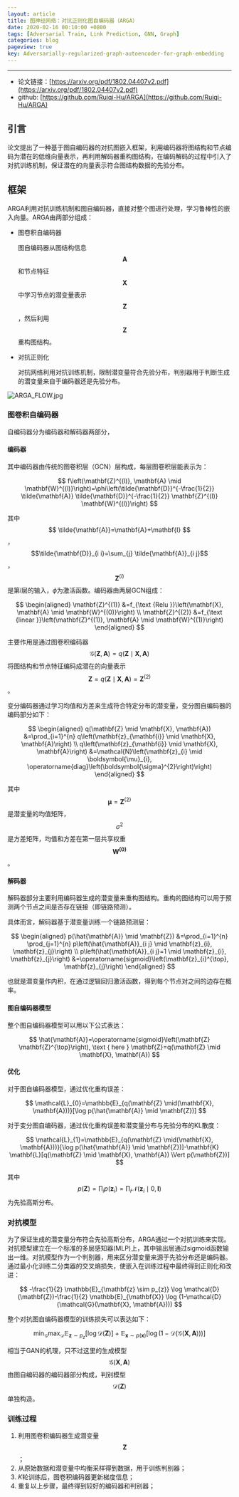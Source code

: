 ```yaml
---
layout: article
title: 图神经网络：对抗正则化图自编码器（ARGA）
date: 2020-02-16 00:10:00 +0800
tags: [Adversarial Train, Link Prediction, GNN, Graph]
categories: blog
pageview: true
key: Adversarially-regularized-graph-autoencoder-for-graph-embedding
---
```


------

- 论文链接：[https://arxiv.org/pdf/1802.04407v2.pdf](https://arxiv.org/pdf/1802.04407v2.pdf)
- github: [https://github.com/Ruiqi-Hu/ARGA](https://github.com/Ruiqi-Hu/ARGA)



## 引言

论文提出了一种基于图自编码器的对抗图嵌入框架，利用编码器将图结构和节点编码为潜在的低维向量表示，再利用解码器重构图结构，在编码解码的过程中引入了对抗训练机制，保证潜在的向量表示符合图结构数据的先验分布。

## 框架

ARGA利用对抗训练机制和图自编码器，直接对整个图进行处理，学习鲁棒性的嵌入向量。ARGA由两部分组成：

- 图卷积自编码器

  图自编码器从图结构信息$$\mathbf{A}$$和节点特征$$\mathbf{X}$$中学习节点的潜变量表示$$\mathbf{Z}$$，然后利用$$\mathbf{Z}$$重构图结构。

- 对抗正则化

  对抗网络利用对抗训练机制，限制潜变量符合先验分布，判别器用于判断生成的潜变量来自于编码器还是先验分布。

![ARGA_FLOW.jpg](http://ww1.sinaimg.cn/large/005NduT8ly1gbzfdyznauj31lf0n9acy.jpg)



### 图卷积自编码器

自编码器分为编码器和解码器两部分，

#### 编码器

其中编码器由传统的图卷积层（GCN）层构成，每层图卷积层能表示为：


$$
f\left(\mathbf{Z}^{(l)}, \mathbf{A} \mid \mathbf{W}^{(l)}\right)=\phi\left(\tilde{\mathbf{D}}^{-\frac{1}{2}} \tilde{\mathbf{A}} \tilde{\mathbf{D}}^{-\frac{1}{2}} \mathbf{Z}^{(l)} \mathbf{W}^{(l)}\right)
$$


其中$$
\tilde{\mathbf{A}}=\mathbf{A}+\mathbf{I}
$$，$$\tilde{\mathbf{D}}_{i i}=\sum_{j} \tilde{\mathbf{A}}_{i j}$$，$$\mathbf{Z}^{(l)}$$是第$l$层的输入，$\phi$为激活函数。编码器由两层GCN组成：


$$
\begin{aligned}
\mathbf{Z}^{(1)} &=f_{\text {Relu }}\left(\mathbf{X}, \mathbf{A} \mid \mathbf{W}^{(0)}\right) \\
\mathbf{Z}^{(2)} &=f_{\text {linear }}\left(\mathbf{Z}^{(1)}, \mathbf{A} \mid \mathbf{W}^{(1)}\right)
\end{aligned}
$$


主要作用是通过图卷积编码器$$
\mathcal{G}(\mathbf{Z}, \mathbf{A})=q(\mathbf{Z} \mid \mathbf{X}, \mathbf{A})
$$将图结构和节点特征编码成潜在的向量表示$$
\mathbf{Z}=q(\mathbf{Z} \mid \mathbf{X}, \mathbf{A})=\mathbf{Z}^{(2)}
$$。

变分编码器通过学习均值和方差来生成符合特定分布的潜变量，变分图自编码器的编码部分如下：


$$
\begin{aligned}
q(\mathbf{Z} \mid \mathbf{X}, \mathbf{A}) &=\prod_{i=1}^{n} q\left(\mathbf{z}_{\mathbf{i}} \mid \mathbf{X}, \mathbf{A}\right) \\
q\left(\mathbf{z}_{\mathbf{i}} \mid \mathbf{X}, \mathbf{A}\right) &=\mathcal{N}\left(\mathbf{z}_{i} \mid \boldsymbol{\mu}_{i}, \operatorname{diag}\left(\boldsymbol{\sigma}^{2}\right)\right)
\end{aligned}
$$

其中$$
\boldsymbol{\mu}=\mathbf{Z}^{(2)}
$$是潜变量的均值矩阵，$$\sigma^2$$是方差矩阵，均值和方差在第一层共享权重$$\mathbf{W^{(0)}}$$。

#### 解码器

解码器部分主要利用编码器生成的潜变量来重构图结构。重构的图结构可以用于预测两个节点之间是否存在链接（即链路预测）。

具体而言，解码器基于潜变量训练一个链路预测层：


$$
\begin{aligned}
p(\hat{\mathbf{A}} \mid \mathbf{Z}) &=\prod_{i=1}^{n} \prod_{j=1}^{n} p\left(\hat{\mathbf{A}}_{i j} \mid \mathbf{z}_{i}, \mathbf{z}_{j}\right) \\ 
p\left(\hat{\mathbf{A}}_{i j}=1 \mid \mathbf{z}_{i}, \mathbf{z}_{j}\right) &=\operatorname{sigmoid}\left(\mathbf{z}_{i}^{\top}, \mathbf{z}_{j}\right)
\end{aligned}
$$



也就是潜变量作内积，在通过逻辑回归激活函数，得到每个节点对之间的边存在概率。

#### 图自编码器模型

整个图自编码器模型可以用以下公式表达：


$$
\hat{\mathbf{A}}=\operatorname{sigmoid}\left(\mathbf{Z} \mathbf{Z}^{\top}\right), \text { here } \mathbf{Z}=q(\mathbf{Z} \mid \mathbf{X}, \mathbf{A})
$$


#### 优化

对于图自编码器模型，通过优化重构误差：


$$
\mathcal{L}_{0}=\mathbb{E}_{q(\mathbf{Z} \mid(\mathbf{X}, \mathbf{A}))}[\log p(\hat{\mathbf{A}} \mid \mathbf{Z})]
$$


对于变分图自编码器，通过优化重构误差和潜变量分布与先验分布的KL散度：


$$
\mathcal{L}_{1}=\mathbb{E}_{q(\mathbf{Z} \mid(\mathbf{X}, \mathbf{A}))}[\log p(\hat{\mathbf{A}} \mid \mathbf{Z})]-\mathbf{K} \mathbf{L}[q(\mathbf{Z} \mid \mathbf{X}, \mathbf{A}) \Vert p(\mathbf{Z})]
$$



其中 $$p(\mathbf{Z})=\prod_{i} p\left(\mathbf{z}_{i}\right)=\prod_{i} \mathcal{N}\left(\mathbf{z}_{i} \mid 0, \mathbf{I}\right)$$为先验高斯分布。



### 对抗模型

为了保证生成的潜变量分布符合先验高斯分布，ARGA通过一个对抗训练来实现。对抗模型建立在一个标准的多层感知器(MLP)上，其中输出层通过sigmoid函数输出一维。对抗模型作为一个判别器，用来区分潜变量来源于先验分布还是编码器。通过最小化训练二分类器的交叉熵损失，使嵌入在训练过程中最终得到正则化和改进：


$$
-\frac{1}{2} \mathbb{E}_{\mathbf{z} \sim p_{z}} \log \mathcal{D}(\mathbf{Z})-\frac{1}{2} \mathbb{E}_{\mathbf{X}} \log (1-\mathcal{D}(\mathcal{G}(\mathbf{X}, \mathbf{A})))
$$


整个对抗图自编码器模型的训练损失可以表达如下：


$$
\min _{\mathcal{G}} \max _{\mathcal{D}} \mathbb{E}_{\mathbf{z} \sim p_{z}}[\log \mathcal{D}(\mathbf{Z})]+\mathbb{E}_{\mathbf{x} \sim p(\mathbf{x})}[\log (1-\mathcal{D}(\mathcal{G}(\mathbf{X}, \mathbf{A})))]
$$


相当于GAN的机理，只不过这里的生成模型$$
\mathcal{G}(\mathbf{X}, \mathbf{A})
$$由图自编码器的编码器部分构成，判别模型$$
\mathcal{D}(\mathbf{Z})
$$单独构造。



### 训练过程

1. 利用图卷积编码器生成潜变量$$\mathbf{Z}$$；
2. 从原始数据和潜变量中均衡采样得到数据，用于训练判别器；
3. $K$轮训练后，图卷积编码器更新梯度信息；
4. 重复以上步骤，最终得到较好的编码器和判别器；

